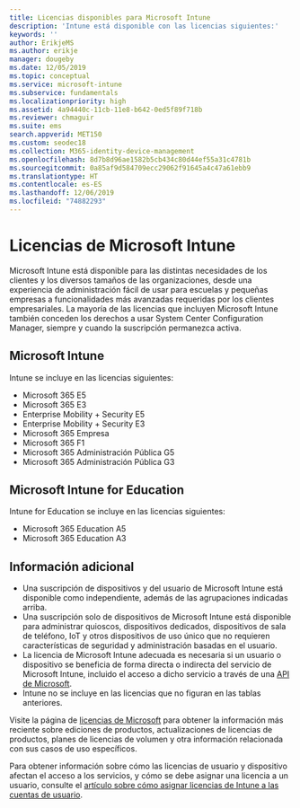 ```yaml
---
title: Licencias disponibles para Microsoft Intune
description: 'Intune está disponible con las licencias siguientes:'
keywords: ''
author: ErikjeMS
ms.author: erikje
manager: dougeby
ms.date: 12/05/2019
ms.topic: conceptual
ms.service: microsoft-intune
ms.subservice: fundamentals
ms.localizationpriority: high
ms.assetid: 4a94440c-11cb-11e8-b642-0ed5f89f718b
ms.reviewer: chmaguir
ms.suite: ems
search.appverid: MET150
ms.custom: seodec18
ms.collection: M365-identity-device-management
ms.openlocfilehash: 8d7b8d96ae1582b5cb434c80d44ef55a31c4781b
ms.sourcegitcommit: 0a85af9d584709ecc29062f91645a4c47a61ebb9
ms.translationtype: HT
ms.contentlocale: es-ES
ms.lasthandoff: 12/06/2019
ms.locfileid: "74882293"
---
```

# <a name="microsoft-intune-licensing"></a>Licencias de Microsoft Intune
Microsoft Intune está disponible para las distintas necesidades de los clientes y los diversos tamaños de las organizaciones, desde una experiencia de administración fácil de usar para escuelas y pequeñas empresas a funcionalidades más avanzadas requeridas por los clientes empresariales. La mayoría de las licencias que incluyen Microsoft Intune también conceden los derechos a usar System Center Configuration Manager, siempre y cuando la suscripción permanezca activa. 

## <a name="microsoft-intune"></a>Microsoft Intune
Intune se incluye en las licencias siguientes:

- Microsoft 365 E5
- Microsoft 365 E3
- Enterprise Mobility + Security E5
- Enterprise Mobility + Security E3
- Microsoft 365 Empresa
- Microsoft 365 F1
- Microsoft 365 Administración Pública G5
- Microsoft 365 Administración Pública G3

## <a name="microsoft-intune-for-education"></a>Microsoft Intune for Education
Intune for Education se incluye en las licencias siguientes:

- Microsoft 365 Education A5
- Microsoft 365 Education A3

## <a name="additional-information"></a>Información adicional
- Una suscripción de dispositivos y del usuario de Microsoft Intune está disponible como independiente, además de las agrupaciones indicadas arriba.
- Una suscripción solo de dispositivos de Microsoft Intune está disponible para administrar quioscos, dispositivos dedicados, dispositivos de sala de teléfono, IoT y otros dispositivos de uso único que no requieren características de seguridad y administración basadas en el usuario.
- La licencia de Microsoft Intune adecuada es necesaria si un usuario o dispositivo se beneficia de forma directa o indirecta del servicio de Microsoft Intune, incluido el acceso a dicho servicio a través de una [API de Microsoft](https://docs.microsoft.com/legal/microsoft-apis/terms-of-use).
- Intune no se incluye en las licencias que no figuran en las tablas anteriores.

Visite la página de [licencias de Microsoft](https://www.microsoft.com/licensing/default) para obtener la información más reciente sobre ediciones de productos, actualizaciones de licencias de productos, planes de licencias de volumen y otra información relacionada con sus casos de uso específicos.  

Para obtener información sobre cómo las licencias de usuario y dispositivo afectan el acceso a los servicios, y cómo se debe asignar una licencia a un usuario, consulte el [artículo sobre cómo asignar licencias de Intune a las cuentas de usuario](licenses-assign.md).
